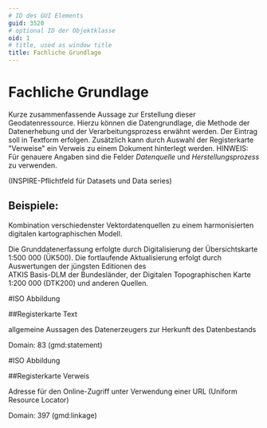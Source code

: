 ```yaml
---
# ID des GUI Elements
guid: 3520
# optional ID der Objektklasse
oid: 1
# title, used as window title
title: Fachliche Grundlage
---
```


# Fachliche Grundlage

Kurze zusammenfassende Aussage zur Erstellung dieser Geodatenressource. Hierzu können die Datengrundlage,
die Methode der Datenerhebung und der Verarbeitungsprozess erwähnt werden. Der Eintrag soll
in Textform erfolgen. Zusätzlich kann durch Auswahl der Registerkarte "Verweise" ein Verweis zu
einem Dokument hinterlegt werden.
HINWEIS: Für genauere Angaben sind die Felder _Datenquelle_  und _Herstellungsprozess_ zu verwenden.

(INSPIRE-Pflichtfeld für Datasets und Data series)
## Beispiele:

Kombination verschiedenster Vektordatenquellen zu einem harmonisierten digitalen
kartographischen Modell.

Die Grunddatenerfassung erfolgte durch Digitalisierung der Übersichtskarte 1:500 000 (ÜK500).
Die fortlaufende Aktualisierung erfolgt durch Auswertungen der jüngsten Editionen des  
ATKIS Basis-DLM der Bundesländer, der Digitalen Topographischen Karte 1:200 000 (DTK200) und
anderen Quellen.

#ISO Abbildung

##Registerkarte Text

allgemeine Aussagen des Datenerzeugers zur Herkunft des Datenbestands

Domain: 83 (gmd:statement)

#ISO Abbildung

##Registerkarte Verweis

Adresse für den Online-Zugriff unter Verwendung einer URL (Uniform Resource Locator)

Domain: 397 (gmd:linkage)
